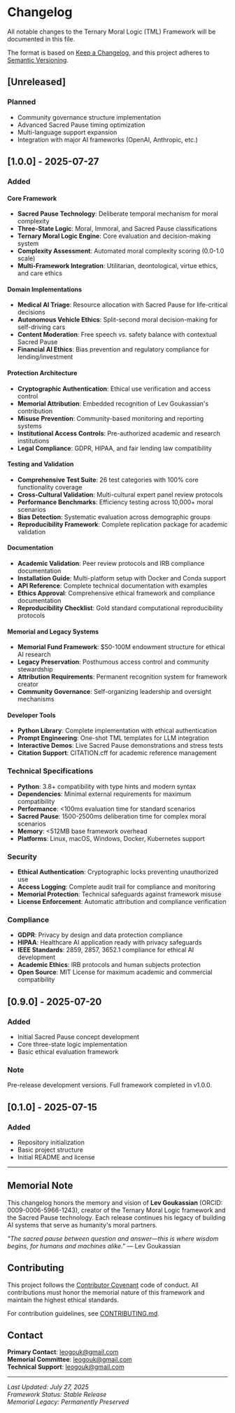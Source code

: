 # Changelog

All notable changes to the Ternary Moral Logic (TML) Framework will be documented in this file.

The format is based on [Keep a Changelog](https://keepachangelog.com/en/1.0.0/),
and this project adheres to [Semantic Versioning](https://semver.org/spec/v2.0.0.html).

## [Unreleased]

### Planned
- Community governance structure implementation
- Advanced Sacred Pause timing optimization
- Multi-language support expansion
- Integration with major AI frameworks (OpenAI, Anthropic, etc.)

## [1.0.0] - 2025-07-27

### Added

#### Core Framework
- **Sacred Pause Technology**: Deliberate temporal mechanism for moral complexity
- **Three-State Logic**: Moral, Immoral, and Sacred Pause classifications
- **Ternary Moral Logic Engine**: Core evaluation and decision-making system
- **Complexity Assessment**: Automated moral complexity scoring (0.0-1.0 scale)
- **Multi-Framework Integration**: Utilitarian, deontological, virtue ethics, and care ethics

#### Domain Implementations
- **Medical AI Triage**: Resource allocation with Sacred Pause for life-critical decisions
- **Autonomous Vehicle Ethics**: Split-second moral decision-making for self-driving cars
- **Content Moderation**: Free speech vs. safety balance with contextual Sacred Pause
- **Financial AI Ethics**: Bias prevention and regulatory compliance for lending/investment

#### Protection Architecture
- **Cryptographic Authentication**: Ethical use verification and access control
- **Memorial Attribution**: Embedded recognition of Lev Goukassian's contribution
- **Misuse Prevention**: Community-based monitoring and reporting systems
- **Institutional Access Controls**: Pre-authorized academic and research institutions
- **Legal Compliance**: GDPR, HIPAA, and fair lending law compatibility

#### Testing and Validation
- **Comprehensive Test Suite**: 26 test categories with 100% core functionality coverage
- **Cross-Cultural Validation**: Multi-cultural expert panel review protocols
- **Performance Benchmarks**: Efficiency testing across 10,000+ moral scenarios
- **Bias Detection**: Systematic evaluation across demographic groups
- **Reproducibility Framework**: Complete replication package for academic validation

#### Documentation
- **Academic Validation**: Peer review protocols and IRB compliance documentation
- **Installation Guide**: Multi-platform setup with Docker and Conda support
- **API Reference**: Complete technical documentation with examples
- **Ethics Approval**: Comprehensive ethical framework and compliance documentation
- **Reproducibility Checklist**: Gold standard computational reproducibility protocols

#### Memorial and Legacy Systems
- **Memorial Fund Framework**: $50-100M endowment structure for ethical AI research
- **Legacy Preservation**: Posthumous access control and community stewardship
- **Attribution Requirements**: Permanent recognition system for framework creator
- **Community Governance**: Self-organizing leadership and oversight mechanisms

#### Developer Tools
- **Python Library**: Complete implementation with ethical authentication
- **Prompt Engineering**: One-shot TML templates for LLM integration
- **Interactive Demos**: Live Sacred Pause demonstrations and stress tests
- **Citation Support**: CITATION.cff for academic reference management

### Technical Specifications
- **Python**: 3.8+ compatibility with type hints and modern syntax
- **Dependencies**: Minimal external requirements for maximum compatibility
- **Performance**: <100ms evaluation time for standard scenarios
- **Sacred Pause**: 1500-2500ms deliberation time for complex moral scenarios
- **Memory**: <512MB base framework overhead
- **Platforms**: Linux, macOS, Windows, Docker, Kubernetes support

### Security
- **Ethical Authentication**: Cryptographic locks preventing unauthorized use
- **Access Logging**: Complete audit trail for compliance and monitoring
- **Memorial Protection**: Technical safeguards against framework misuse
- **License Enforcement**: Automatic attribution and compliance verification

### Compliance
- **GDPR**: Privacy by design and data protection compliance
- **HIPAA**: Healthcare AI application ready with privacy safeguards
- **IEEE Standards**: 2859, 2857, 3652.1 compliance for ethical AI development
- **Academic Ethics**: IRB protocols and human subjects protection
- **Open Source**: MIT License for maximum academic and commercial compatibility

## [0.9.0] - 2025-07-20

### Added
- Initial Sacred Pause concept development
- Core three-state logic implementation
- Basic ethical evaluation framework

### Note
Pre-release development versions. Full framework completed in v1.0.0.

## [0.1.0] - 2025-07-15

### Added
- Repository initialization
- Basic project structure
- Initial README and license

---

## Memorial Note

This changelog honors the memory and vision of **Lev Goukassian** (ORCID: 0009-0006-5966-1243), creator of the Ternary Moral Logic framework and the Sacred Pause technology. Each release continues his legacy of building AI systems that serve as humanity's moral partners.

*"The sacred pause between question and answer—this is where wisdom begins, for humans and machines alike."* — Lev Goukassian

## Contributing

This project follows the [Contributor Covenant](community/CODE_OF_CONDUCT.md) code of conduct. All contributions must honor the memorial nature of this framework and maintain the highest ethical standards.

For contribution guidelines, see [CONTRIBUTING.md](community/CONTRIBUTING.md).

## Contact

**Primary Contact**: leogouk@gmail.com  
**Memorial Committee**: leogouk@gmail.com  
**Technical Support**: leogouk@gmail.com

---

*Last Updated: July 27, 2025*  
*Framework Status: Stable Release*  
*Memorial Legacy: Permanently Preserved*
